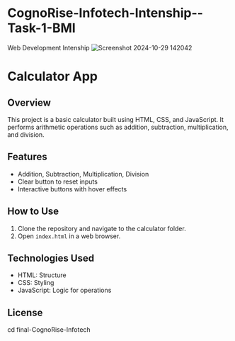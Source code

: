 # CognoRise-Infotech-Intenship--Task-1-BMI
Web Development Intenship
![Screenshot 2024-10-29 142042](https://github.com/user-attachments/assets/f7d0d7fd-6fd5-4e16-b645-61d689a11e5c)




# Calculator App

## Overview
This project is a basic calculator built using HTML, CSS, and JavaScript. It performs arithmetic operations such as addition, subtraction, multiplication, and division.

## Features
- Addition, Subtraction, Multiplication, Division
- Clear button to reset inputs
- Interactive buttons with hover effects

## How to Use
1. Clone the repository and navigate to the calculator folder.
2. Open `index.html` in a web browser.

## Technologies Used
- HTML: Structure
- CSS: Styling
- JavaScript: Logic for operations

## License
cd final-CognoRise-Infotech



